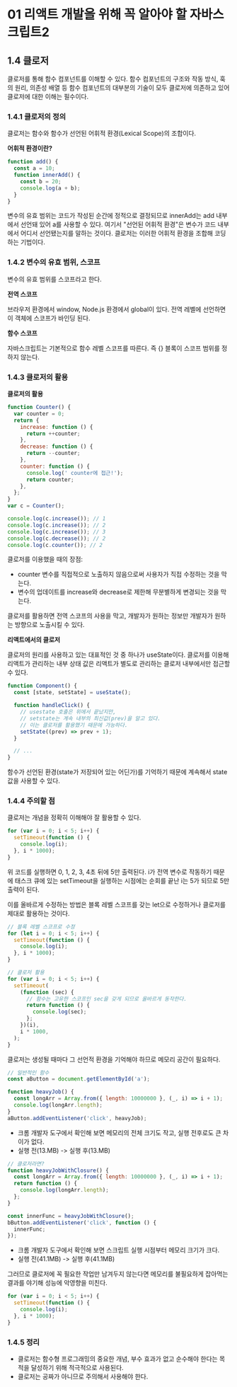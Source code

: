 # 01 리액트 개발을 위해 꼭 알아야 할 자바스크립트2

## 1.4 클로저
클로저를 통해 함수 컴포넌트를 이해할 수 있다. 함수 컴포넌트의 구조와 작동 방식, 훅의 원리, 의존성 배열 등 함수 컴포넌트의 대부분의 기술이 모두 클로저에 의존하고 있어 클로저에 대한 이해는 필수이다.

### 1.4.1 클로저의 정의

클로저는 함수와 함수가 선언된 어휘적 환경(Lexical Scope)의 조합이다.

**어휘적 환경이란?**

```jsx
function add() {
  const a = 10;
  function innerAdd() {
    const b = 20;
    console.log(a + b);
  }
}
```

변수의 유효 범위는 코드가 작성된 순간에 정적으로 결정되므로 innerAdd는 add 내부에서 선언돼 있어 a를 사용할 수 있다. 여기서 "선언된 어휘적 환경"은 변수가 코드 내부에서 어디서 선언됐는지를 말하는 것이다. 클로저는 이러한 어휘적 환경을 조합해 코딩하는 기법이다.

### 1.4.2 변수의 유효 범위, 스코프 
변수의 유효 범위를 스코프라고 한다.

**전역 스코프**

브라우저 환경에서 window, Node.js 환경에서 global이 있다. 전역 레벨에 선언하면 이 객체에 스코프가 바인딩 된다.

**함수 스코프**

자바스크립트는 기본적으로 함수 레벨 스코프를 따른다. 즉 {} 블록이 스코프 범위를 정하지 않는다.

### 1.4.3 클로저의 활용

**클로저의 활용**

```jsx
function Counter() {
  var counter = 0;
  return {
    increase: function () {
      return ++counter;
    },
    decrease: function () {
      return --counter;
    },
    counter: function () {
      console.log(' counter에 접근!');
      return counter;
    },
  };
}
var c = Counter();

console.log(c.increase()); // 1
console.log(c.increase()); // 2
console.log(c.increase()); // 3
console.log(c.decrease()); // 2
console.log(c.counter()); // 2
```
클로저를 이용했을 때의 장점:
- counter 변수를 직접적으로 노출하지 않음으로써 사용자가 직접 수정하는 것을 막는다.
- 변수의 업데이트를 increase와 decrease로 제한해 무분별하게 변경되는 것을 막는다.

클로저를 활용하면 전역 스코프의 사용을 막고, 개발자가 원하는 정보만 개발자가 원하는 방향으로 노출시킬 수 있다.

**리액트에서의 클로저**

클로저의 원리를 사용하고 있는 대표적인 것 중 하나가 useState이다. 클로저를 이용해 리액트가 관리하는 내부 상태 값은 리액트가 별도로 관리하는 클로저 내부에서만 접근할 수 있다.

```jsx
function Component() {
  const [state, setState] = useState();

  function handleClick() {
    // usestate 호출은 위에서 끝났지만,
    // setstate는 계속 내부의 최신값(prev)을 알고 있다.
    // 이는 클로저를 활용했기 때문에 가능하다.
    setState((prev) => prev + 1);
  }

  // ...
}
```

함수가 선언된 환경(state가 저장되어 있는 어딘가)를 기억하기 때문에 계속해서 state 값을 사용할 수 있다.

### 1.4.4 주의할 점

클로저는 개념을 정확히 이해해야 잘 활용할 수 있다.

```jsx
for (var i = 0; i < 5; i++) {
  setTimeout(function () {
    console.log(i);
  }, i * 1000);
}
```
위 코드를 실행하면 0, 1, 2, 3, 4초 뒤에 5만 출력된다. i가 전역 변수로 작동하기 때문에 태스크 큐에 있는 setTimeout을 실행하는 시점에는 순회를 끝난 i는 5가 되므로 5만 출력이 된다.

이를 올바르게 수정하는 방법은 블록 레벨 스코프를 갖는 let으로 수정하거나 클로저를 제대로 활용하는 것이다.

```jsx
// 블록 레벨 스코프로 수정
for (let i = 0; i < 5; i++) {
  setTimeout(function () {
    console.log(i);
  }, i * 1000);
}

// 클로저 활용
for (var i = 0; i < 5; i++) {
  setTimeout(
    (function (sec) {
      // 함수는 고유한 스코프인 sec을 갖게 되므로 올바르게 동작한다.
      return function () {
        console.log(sec);
      };
    })(i),
    i * 1000,
  );
}
```



클로저는 생성될 때마다 그 선언적 환경을 기억해야 하므로 메모리 공간이 필요하다. 

```jsx
// 일반적인 함수
const aButton = document.getElementById('a');

function heavyJob() {
  const longArr = Array.from({ length: 10000000 }, (_, i) => i + 1);
  console.log(longArr.length);
}
aButton.addEventListener('click', heavyJob);
```
- 크롬 개발자 도구에서 확인해 보면 메모리의 전체 크기도 작고, 실행 전후로도 큰 차이가 없다.
- 실행 전(13.MB) -> 실행 후(13.MB)

```jsx
// 클로저라면?
function heavyJobWithClosure() {
  const longArr = Array.from({ length: 10000000 }, (_, i) => i + 1);
  return function () {
    console.log(longArr.length);
  };
}

const innerFunc = heavyJobWithClosure();
bButton.addEventListener('click', function () {
  innerFunc;
});
```
- 크롬 개발자 도구에서 확인해 보면 스크립트 실행 시점부터 메모리 크기가 크다.
- 실행 전(41.1MB) -> 실행 후(41.1MB)

그러므로 클로저에 꼭 필요한 작업만 남겨두지 않는다면 메모리를 불필요하게 잡아먹는 결과를 야기해 성능에 악영향을 미친다.

```jsx
for (var i = 0; i < 5; i++) {
  setTimeout(function () {
    console.log(i);
  }, i * 1000);
}

```

### 1.4.5 정리

- 클로저는 함수형 프로그래밍의 중요한 개념, 부수 효과가 없고 순수해야 한다는 목적을 달성하기 위해 적극적으로 사용된다.
- 클로저는 공짜가 아니므로 주의해서 사용해야 한다.
